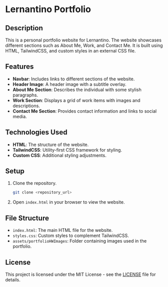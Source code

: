 # Lernantino Portfolio

## Description
This is a personal portfolio website for Lernantino. The website showcases different sections such as About Me, Work, and Contact Me. It is built using HTML, TailwindCSS, and custom styles in an external CSS file.

## Features
- **Navbar**: Includes links to different sections of the website.
- **Header Image**: A header image with a subtitle overlay.
- **About Me Section**: Describes the individual with some stylish paragraphs.
- **Work Section**: Displays a grid of work items with images and descriptions.
- **Contact Me Section**: Provides contact information and links to social media.

## Technologies Used
- **HTML**: The structure of the website.
- **TailwindCSS**: Utility-first CSS framework for styling.
- **Custom CSS**: Additional styling adjustments.

## Setup
1. Clone the repository.
   ```sh
   git clone <repository_url>
   ```
2. Open `index.html` in your browser to view the website.

## File Structure
- `index.html`: The main HTML file for the website.
- `styles.css`: Custom styles to complement TailwindCSS.
- `assets/portfolioHWImages`: Folder containing images used in the portfolio.

## License
This project is licensed under the MIT License - see the [LICENSE](LICENSE) file for details.
